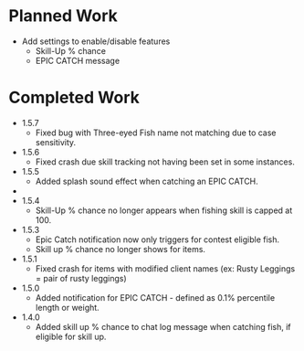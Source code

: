 <h1>Planned Work</h1>
<ul>
  <li>
    Add settings to enable/disable features
    <ul>
      <li>
        <label>
          Skill-Up % chance
        </label>
      </li>
      <li>
        <label>
          EPIC CATCH message
        </label>
      </li>
    </ul>
  </li>
</ul>

<h1>Completed Work</h1>
<ul>
  <li>
    1.5.7
    <ul>
      <li>
          Fixed bug with Three-eyed Fish name not matching due to case sensitivity.
      </li>
    </ul>
  </li>
  <li>
    1.5.6
    <ul>
      <li>
          Fixed crash due skill tracking not having been set in some instances.
      </li>
    </ul>
  </li>
  <li>
    1.5.5
    <ul>
      <li>
          Added splash sound effect when catching an EPIC CATCH.
      </li>
    </ul>
  </li>
  <li>
  <li>
    1.5.4
    <ul>
      <li>
          Skill-Up % chance no longer appears when fishing skill is capped at 100.
      </li>
    </ul>
  </li>
  <li>
    1.5.3
    <ul>
      <li>
          Epic Catch notification now only triggers for contest eligible fish.
      </li>
      <li>
        <label>
          Skill up % chance no longer shows for items.
        </label>
      </li>
    </ul>
  </li>
  <li>
    1.5.1
    <ul>
      <li>
          Fixed crash for items with modified client names (ex: Rusty Leggings = pair of rusty leggings)
      </li>
    </ul>
  </li>
  <li>
    1.5.0
    <ul>
      <li>
          Added notification for EPIC CATCH - defined as 0.1% percentile length or weight.
      </li>
    </ul>
  </li>
  <li>
    1.4.0
    <ul>
      <li>
          Added skill up % chance to chat log message when catching fish, if eligible for skill up.
      </li>
    </ul>
  </li>
</ul>
